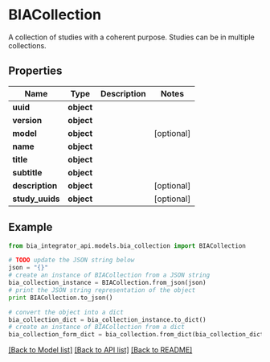 # BIACollection

A collection of studies with a coherent purpose. Studies can be in multiple collections.

## Properties
Name | Type | Description | Notes
------------ | ------------- | ------------- | -------------
**uuid** | **object** |  | 
**version** | **object** |  | 
**model** | **object** |  | [optional] 
**name** | **object** |  | 
**title** | **object** |  | 
**subtitle** | **object** |  | 
**description** | **object** |  | [optional] 
**study_uuids** | **object** |  | [optional] 

## Example

```python
from bia_integrator_api.models.bia_collection import BIACollection

# TODO update the JSON string below
json = "{}"
# create an instance of BIACollection from a JSON string
bia_collection_instance = BIACollection.from_json(json)
# print the JSON string representation of the object
print BIACollection.to_json()

# convert the object into a dict
bia_collection_dict = bia_collection_instance.to_dict()
# create an instance of BIACollection from a dict
bia_collection_form_dict = bia_collection.from_dict(bia_collection_dict)
```
[[Back to Model list]](../README.md#documentation-for-models) [[Back to API list]](../README.md#documentation-for-api-endpoints) [[Back to README]](../README.md)


